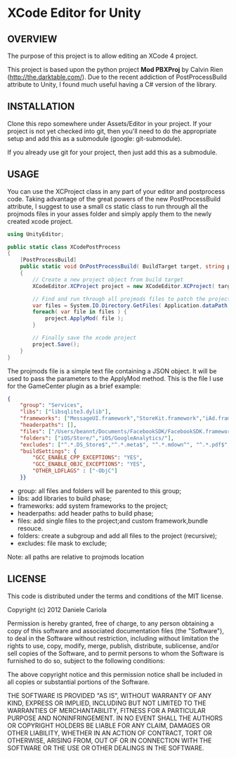 # XCode Editor for Unity

## OVERVIEW

The purpose of this project is to allow editing an XCode 4 project.

This project is based upon the python project **Mod PBXProj** by Calvin Rien (http://the.darktable.com/). Due to the recent addiction of PostProcessBuild attribute to Unity, I found much useful having a C# version of the library.


## INSTALLATION

Clone this repo somewhere under Assets/Editor in your project. If your project is not yet checked into git, then you'll need to do the appropriate setup and add this as a submodule (google: git-submodule).

If you already use git for your project, then just add this as a submodule.


## USAGE

You can use the XCProject class in any part of your editor and postprocess code. Taking advantage of the great powers of the new PostProcessBuild attribute, I suggest to use a small cs static class to run through all the projmods files in your asses folder and simply apply them to the newly created xcode project.

```cs
using UnityEditor;

public static class XCodePostProcess
{
    [PostProcessBuild]
    public static void OnPostProcessBuild( BuildTarget target, string path )
    {
        // Create a new project object from build target
        XCodeEditor.XCProject project = new XCodeEditor.XCProject( targetPath );

        // Find and run through all projmods files to patch the project
        var files = System.IO.Directory.GetFiles( Application.dataPath, "*.projmods", SearchOption.AllDirectories );
        foreach( var file in files ) {
            project.ApplyMod( file );
        }

        // Finally save the xcode project
        project.Save();
    }
}
```

The projmods file is a simple text file containing a JSON object. It will be used to pass the parameters to the ApplyMod method. This is the file I use for the GameCenter plugin as a brief example:

```json
{
    "group": "Services",
    "libs": ["libsqlite3.dylib"],
    "frameworks": ["MessageUI.framework","StoreKit.framework","iAd.framework","CoreData.framework","SystemConfiguration.framework","Social.framework:","Security.framework:","Accounts.framework:","AdSupport.framework:"],
    "headerpaths": [],                    
    "files": ["/Users/beannt/Documents/FacebookSDK/FacebookSDK.framework", "/Users/beannt/Documents/FacebookSDK/FacebookSDK.framework/Versions/A/Resources/FacebookSDKResources.bundle"],
    "folders": ["iOS/Store/","iOS/GoogleAnalytics/"],
    "excludes": ["^.*.DS_Store$","^.*.meta$", "^.*.mdown^", "^.*.pdf$", "^.*.svn$"],
    "buildSettings": { 
    	"GCC_ENABLE_CPP_EXCEPTIONS": "YES",
    	"GCC_ENABLE_OBJC_EXCEPTIONS": "YES",
    	"OTHER_LDFLAGS" : ["-ObjC"]
    }}
```

- group: all files and folders will be parented to this group;
- libs: add libraries to build phase;
- frameworks: add system frameworks to the project;
- headerpaths: add header paths to build phase;
- files: add single files to the project;and custom framework,bundle resouce.
- folders: create a subgroup and add all files to the project (recursive);
- excludes: file mask to exclude;

Note: all paths are relative to projmods location


## LICENSE

This code is distributed under the terms and conditions of the MIT license.

Copyright (c) 2012 Daniele Cariola

Permission is hereby granted, free of charge, to any person obtaining a copy of this software and associated documentation files (the "Software"), to deal in the Software without restriction, including without limitation the rights to use, copy, modify, merge, publish, distribute, sublicense, and/or sell copies of the Software, and to permit persons to whom the Software is furnished to do so, subject to the following conditions:

The above copyright notice and this permission notice shall be included in all copies or substantial portions of the Software.

THE SOFTWARE IS PROVIDED "AS IS", WITHOUT WARRANTY OF ANY KIND, EXPRESS OR IMPLIED, INCLUDING BUT NOT LIMITED TO THE WARRANTIES OF MERCHANTABILITY, FITNESS FOR A PARTICULAR PURPOSE AND NONINFRINGEMENT. IN NO EVENT SHALL THE AUTHORS OR COPYRIGHT HOLDERS BE LIABLE FOR ANY CLAIM, DAMAGES OR OTHER LIABILITY, WHETHER IN AN ACTION OF CONTRACT, TORT OR OTHERWISE, ARISING FROM, OUT OF OR IN CONNECTION WITH THE SOFTWARE OR THE USE OR OTHER DEALINGS IN THE SOFTWARE.
